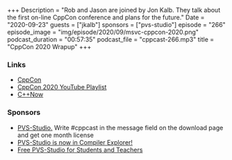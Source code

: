 +++
Description = "Rob and Jason are joined by Jon Kalb. They talk about the first on-line CppCon conference and plans for the future."
Date = "2020-09-23"
guests = ["jkalb"]
sponsors = ["pvs-studio"]
episode = "266"
episode_image = "img/episode/2020/09/msvc-cppcon-2020.png"
podcast_duration = "00:57:35"
podcast_file = "cppcast-266.mp3"
title = "CppCon 2020 Wrapup"
+++

### Links ###

 - [CppCon](https://cppcon.org/)
 - [CppCon 2020 YouTube Playlist](https://www.youtube.com/playlist?list=PLHTh1InhhwT6VxYHtoWIvOup9gz0p95Qr)
 - [C++Now](https://cppnow.org/)

### Sponsors ###

- [PVS-Studio.](http://bit.ly/2YOH7re) Write #cppcast in the message field on the download page and get one month license
- [PVS-Studio is now in Compiler Explorer!](https://www.viva64.com/en/b/0747/)
- [Free PVS-Studio for Students and Teachers](https://www.viva64.com/en/for-students/)
